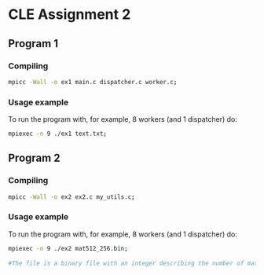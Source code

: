 # CLE Assignment 2

## Program 1
### Compiling
```bash
mpicc -Wall -o ex1 main.c dispatcher.c worker.c;
```

### Usage example
To run the program with, for example, 8 workers (and 1 dispatcher) do:
```bash
mpiexec -n 9 ./ex1 text.txt; 
```
## Program 2
### Compiling
```bash
mpicc -Wall -o ex2 ex2.c my_utils.c;
```

### Usage example
To run the program with, for example, 8 workers (and 1 dispatcher) do:
```bash
mpiexec -n 9 ./ex2 mat512_256.bin;
 
#The file is a binary file with an integer describing the number of matrixes in the file followed by another integer, matrix_order, representing the squared matrix order and then followed by matrix_order*matrix_order doubles.
```

